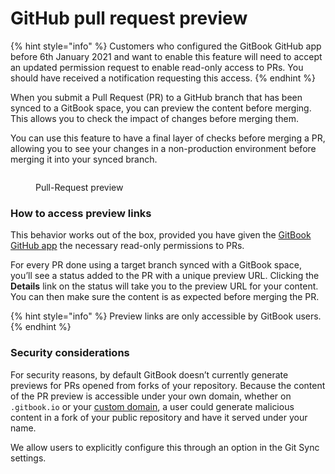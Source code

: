 # GitHub pull request preview

{% hint style="info" %}
Customers who configured the GitBook GitHub app before 6th January 2021 and want to enable this feature will need to accept an updated permission request to enable read-only access to PRs. You should have received a notification requesting this access.
{% endhint %}

When you submit a Pull Request (PR) to a GitHub branch that has been synced to a GitBook space, you can preview the content before merging. This allows you to check the impact of changes before merging them.

You can use this feature to have a final layer of checks before merging a PR, allowing you to see your changes in a non-production environment before merging it into your synced branch.

<figure><img src="../../../.gitbook/assets/Pull request preview2.png" alt=""><figcaption><p>Pull-Request preview</p></figcaption></figure>

### How to access preview links

This behavior works out of the box, provided you have given the [GitBook GitHub app](https://github.com/apps/gitbook-com) the necessary read-only permissions to PRs.

For every PR done using a target branch synced with a GitBook space, you’ll see a status added to the PR with a unique preview URL. Clicking the **Details** link on the status will take you to the preview URL for your content. You can then make sure the content is as expected before merging the PR.

{% hint style="info" %}
Preview links are only accessible by GitBook users.
{% endhint %}

### Security considerations

For security reasons, by default GitBook doesn’t currently generate previews for PRs opened from forks of your repository. Because the content of the PR preview is accessible under your own domain, whether on `.gitbook.io` or your [custom domain](../../published-documentation/custom-domain/finalize.md), a user could generate malicious content in a fork of your public repository and have it served under your name.

We allow users to explicitly configure this through an option in the Git Sync settings.
